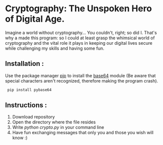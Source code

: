 # Cryptography: The Unspoken Hero of Digital Age.

Imagine a world without cryptography... You couldn't, right; so did I. That's why a made this program: so I could at least grasp the whimsical world of cryptography and the vital role it plays in keeping our digital lives secure while challenging my skills and having some fun.

## Installation :

Use the package manager [pip](https://pip.pypa.io/en/stable/) to install the [base64](https://docs.python.org/3.7/library/base64.html) module (Be aware that special characters aren't recognized, therefore making the program crash).

```bash
 pip install pybase64
```

## Instructions :

1. Download repository
2. Open the directory where the file resides
3. Write *python crypto.py* in your command line
4. Have fun exchanging messages that only you and those you wish will know :)
